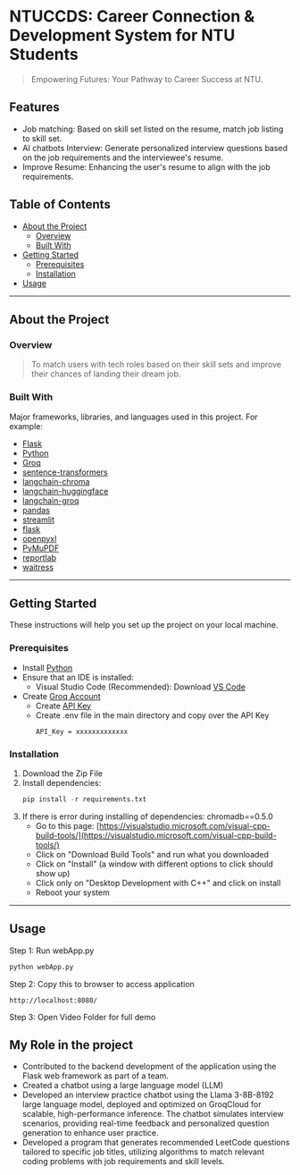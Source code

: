 

# NTUCCDS: Career Connection & Development System for NTU Students

> Empowering Futures: Your Pathway to Career Success at NTU. </br>

## Features

- Job matching: Based on skill set listed on the resume, match job listing to skill set. 
- AI chatbots Interview: Generate personalized interview questions based on the job requirements and the interviewee's resume.
- Improve Resume: Enhancing the user's resume to align with the job requirements.

## Table of Contents

- [About the Project](#about-the-project)
  - [Overview](#overview)   
  - [Built With](#built-with)  
- [Getting Started](#getting-started)
  - [Prerequisites](#prerequisites)
  - [Installation](#installation)
- [Usage](#usage)
---

## About the Project

### Overview
> To match users with tech roles based on their skill sets and improve their chances of landing their dream job.

### Built With
Major frameworks, libraries, and languages used in this project. For example:
- [Flask](https://flask.palletsprojects.com/)
- [Python](https://www.python.org/)
- [Groq](https://groq.com/)
- [sentence-transformers](https://pypi.org/project/sentence-transformers/)
- [langchain-chroma](https://pypi.org/project/langchain-chroma/)
- [langchain-huggingface](https://pypi.org/project/langchain-huggingface/)
- [langchain-groq](https://pypi.org/project/langchain-groq/)
- [pandas](https://pypi.org/project/pandas/)
- [streamlit](https://pypi.org/project/streamlit/)
- [flask](https://pypi.org/project/flask/)
- [openpyxl](https://pypi.org/project/openpyxl/)
- [PyMuPDF](https://pypi.org/project/PyMuPDF/)
- [reportlab](https://pypi.org/project/reportlab/)
- [waitress](https://pypi.org/project/waitress/)

---

## Getting Started

These instructions will help you set up the project on your local machine.

### Prerequisites
- Install [Python](https://www.python.org/downloads/)
- Ensure that an IDE is installed:
  - Visual Studio Code (Recommended): Download [VS Code](https://code.visualstudio.com/Download)
- Create [Groq Account](https://console.groq.com/login)
  - Create [API Key](https://console.groq.com/keys)
  - Create .env file in the main directory and copy over the API Key
    ```
    API_Key = xxxxxxxxxxxxx
    ```     

### Installation
1. Download the Zip File
2. Install dependencies:
   ```python
   pip install -r requirements.txt
   ```
3. If there is error during installing of dependencies: chromadb==0.5.0
   - Go to this page: [https://visualstudio.microsoft.com/visual-cpp-build-tools/](https://visualstudio.microsoft.com/visual-cpp-build-tools/)
   - Click on "Download Build Tools" and run what you downloaded
   - Click on "Install" (a window with different options to click should show up)
   - Click only on "Desktop Development with C++" and click on install 
   - Reboot your system


---

## Usage

Step 1: Run webApp.py
```python
python webApp.py
```
Step 2: Copy this to browser to access application
```
http://localhost:8080/
```
Step 3: Open Video Folder for full demo
        
## My Role in the project
- Contributed to the backend development of the application using the Flask web framework as part of a team.
- Created a chatbot using a large language model (LLM) 
- Developed an interview practice chatbot using the Llama 3-8B-8192 large language model, deployed and optimized on GroqCloud for scalable, high-performance inference. The chatbot simulates interview scenarios, providing real-time feedback and personalized question generation to enhance user practice.
- Developed a program that generates recommended LeetCode questions tailored to specific job titles, utilizing algorithms to match relevant coding problems with job requirements and skill levels.
